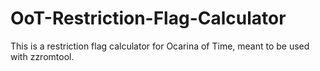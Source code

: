 # OoT-Restriction-Flag-Calculator
This is a restriction flag calculator for Ocarina of Time, meant to be used with zzromtool.
